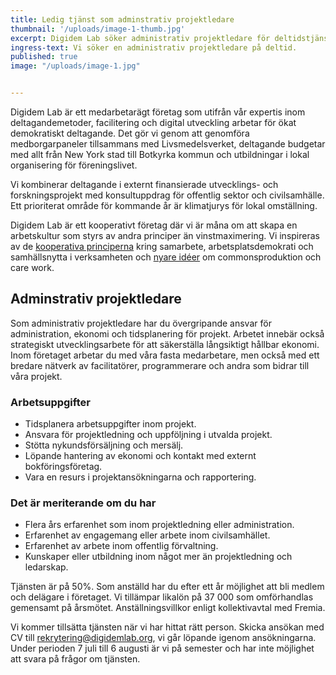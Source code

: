 ```yaml
---
title: Ledig tjänst som adminstrativ projektledare
thumbnail: '/uploads/image-1-thumb.jpg'
excerpt: Digidem Lab söker administrativ projektledare för deltidstjänst.
ingress-text: Vi söker en administrativ projektledare på deltid.
published: true
image: "/uploads/image-1.jpg"


---
```


Digidem Lab är ett medarbetarägt företag som utifrån vår expertis inom deltagandemetoder, facilitering och digital utveckling arbetar för ökat demokratiskt deltagande. Det gör vi genom att genomföra medborgarpaneler tillsammans med Livsmedelsverket, deltagande budgetar med allt från New York stad till Botkyrka kommun och utbildningar i lokal organisering för föreningslivet.

Vi kombinerar deltagande i externt finansierade utvecklings- och forskningsprojekt med konsultuppdrag för offentlig sektor och civilsamhälle. Ett prioriterat område för kommande år är klimatjurys för lokal omställning.

Digidem Lab är ett kooperativt företag där vi är måna om att skapa en arbetskultur som styrs av andra principer än vinstmaximering. Vi inspireras av de [kooperativa principerna](https://svenskkooperation.se/om-kooperation/de-sju-kooperativa-principerna-pa-svenska/) kring samarbete, arbetsplatsdemokrati och samhällsnytta i verksamheten och [nyare idéer](https://elements.disco.coop/) om commonsproduktion och care work.

## Adminstrativ projektledare

Som administrativ projektledare har du övergripande ansvar för administration, ekonomi och tidsplanering för projekt. Arbetet innebär också strategiskt utvecklingsarbete för att säkerställa långsiktigt hållbar ekonomi. Inom företaget arbetar du med våra fasta medarbetare, men också med ett bredare nätverk av facilitatörer, programmerare och andra som bidrar till våra projekt.

### Arbetsuppgifter
* Tidsplanera arbetsuppgifter inom projekt.
* Ansvara för projektledning och uppföljning i utvalda projekt.
* Stötta nykundsförsäljning och mersälj.
* Löpande hantering av ekonomi och kontakt med externt bokföringsföretag.
* Vara en resurs i projektansökningarna och rapportering.

### Det är meriterande om du har
* Flera års erfarenhet som inom projektledning eller administration.
* Erfarenhet av engagemang eller arbete inom civilsamhället.
* Erfarenhet av arbete inom offentlig förvaltning.
* Kunskaper eller utbildning inom något mer än projektledning och ledarskap.

Tjänsten är på 50%. Som anställd har du efter ett år möjlighet att bli medlem och delägare i företaget. Vi tillämpar likalön på 37 000 som omförhandlas gemensamt på årsmötet. Anställningsvillkor enligt kollektivavtal med Fremia.

Vi kommer tillsätta tjänsten när vi har hittat rätt person. Skicka ansökan med CV till <rekrytering@digidemlab.org>, vi går löpande igenom ansökningarna. Under perioden 7 juli till 6 augusti är vi på semester och har inte möjlighet att svara på frågor om tjänsten.
